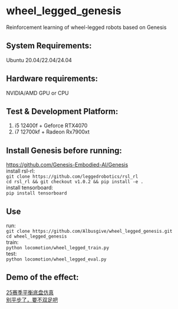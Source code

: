 # wheel_legged_genesis
Reinforcement learning of wheel-legged robots based on Genesis  
## System Requirements:  
Ubuntu 20.04/22.04/24.04  
## Hardware requirements:  
NVIDIA/AMD GPU or CPU  
## Test & Development Platform:  
1. i5 12400f +  Geforce RTX4070  
2. i7 12700kf + Radeon Rx7900xt

## Install Genesis before running:  
<https://github.com/Genesis-Embodied-AI/Genesis>  
install rsl-rl:    
`git clone https://github.com/leggedrobotics/rsl_rl`  
`cd rsl_rl && git checkout v1.0.2 && pip install -e .`  
install tensorboard:    
`pip install tensorboard`
## Use
run:  
`git clone https://github.com/Albusgive/wheel_legged_genesis.git`  
`cd wheel_legged_genesis`  
train:  
`python locomotion/wheel_legged_train.py`  
test:  
`python locomotion/wheel_legged_eval.py`  
## Demo of the effect:    
[25赛季平衡底盘仿真](https://www.bilibili.com/video/BV1DUNHe7EjP/?share_source=copy_web>)  
[别平步了，要不双足吧](https://www.bilibili.com/video/BV1oSN8eUEXw/?share_source=copy_web>)    
